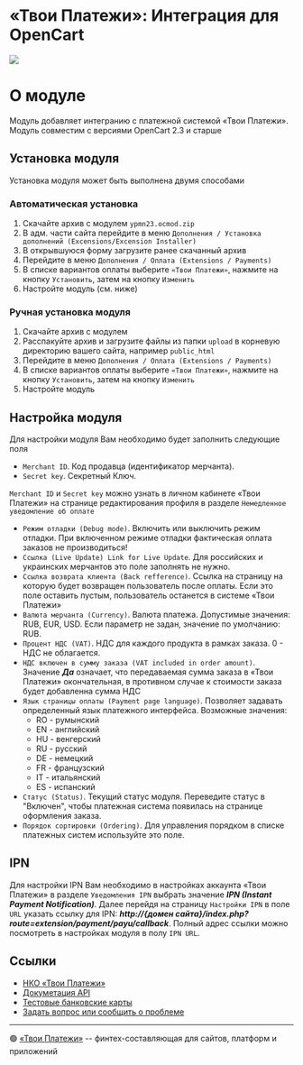 # «Твои Платежи»: Интеграция для OpenCart

![](https://repository-images.githubusercontent.com/638835276/2067d028-b541-4355-b069-3c12c8a28042)


# О модуле
Модуль добавляет интегранию с платежной системой «Твои Платежи».
Модуль совместим с версиями OpenCart 2.3 и старше

## Установка модуля
Установка модуля может быть выполнена двумя способами

### Автоматическая установка
1. Скачайте архив с модулем ```ypmn23.ocmod.zip```
2. В адм. части сайта перейдите в меню ```Дополнения / Установка дополнений (Excensions/Excension Installer)```
3. В открывшуюся форму загрузите ранее скачанный архив
4. Перейдите в меню ```Дополнения / Оплата (Extensions / Payments)```
5. В списке вариантов оплаты выберите ```«Твои Платежи»```, нажмите на кнопку ```Установить```, затем на кнопку ```Изменить```
6. Настройте модуль (см. ниже)

### Ручная установка модуля
1. Скачайте архив с модулем
2. Расспакуйте архив и загрузите файлы из папки ```upload``` в корневую директорию вашего сайта, например ```public_html```
4. Перейдите в меню ```Дополнения / Оплата (Extensions / Payments)```
5. В списке вариантов оплаты выберите ```«Твои Платежи»```, нажмите на кнопку ```Установить```, затем на кнопку ```Изменить```
6. Настройте модуль

## Настройка модуля
Для настройки модуля Вам необходимо будет заполнить следующие поля
* ```Merchant ID```. Код продавца (идентификатор мерчанта).
* ```Secret key```. Секретный Ключ.

```Merchant ID``` и ```Secret key``` можно узнать в личном кабинете «Твои Платежи» на странице редактирования профиля в разделе ```Немедленное уведомление об оплате```

* ```Режим отладки (Debug mode)```. Включить или выключить режим отладки. При включенном режиме отладки фактическая оплата заказов не производиться!
* ```Ссылка (Live Update) Link for Live Update```. Для российских и украинских мерчантов это поле заполнять не нужно.
* ```Ссылка возврата клиента (Back refference)```. Ссылка на страницу на которую будет возвращен пользователь после оплаты. Если это поле оставить пустым, пользователь останется в системе «Твои Платежи»
* ```Валюта мерчанта (Currency)```. Валюта платежа. Допустимые значения: RUB, EUR, USD. Если параметр не задан, значение по умолчанию: RUB.
* ```Процент НДС (VAT)```. НДС для каждого продукта в рамках заказа. 0 - НДС не облагается.
* ```НДС включен в сумму заказа (VAT included in order amount)```. Значение ***Да*** означает, что передаваемая сумма заказа в «Твои Платежи» окончательная, в противном случае к стоимости заказа будет добавленна сумма НДС
* ```Язык страницы оплаты (Payment page language)```. Позволяет задавать определенный язык платежного интерфейса. Возможные значения:
	* RO - румынский
	* EN - английский
	* HU - венгерский
	* RU - русский
	* DE - немецкий
	* FR - французский
	* IT - итальянский
	* ES - испанский
* ```Статус (Status)```. Текущий статус модуля. Переведите статус в "Включен", чтобы платежная система появилась на странице оформления заказа.
* ```Порядок сортировки (Ordering)```. Для управления порядком в списке платежных систем используйте это поле.

## IPN
Для настройки IPN Вам необходимо в настройках аккаунта «Твои Платежи» в разделе ```Уведомления IPN``` выбрать значение ***IPN (Instant Payment Notification)***.
Далее перейдя на страницу ```Настройки IPN``` в поле ```URL``` указать ссылку для IPN: ***http://{домен сайта}/index.php?route=extension/payment/payu/callback***.
Полный адрес ссылки можно посмотреть в настройках модуля в полу ```IPN URL```.

## Ссылки
- [НКО «Твои Платежи»](https://YPMN.ru/)
- [Докуметация API](https://ypmn.ru/ru/documentation/)
- [Тестовые банковские карты](https://ypmn.ru/ru/documentation/#tag/testing)
- [Задать вопрос или сообщить о проблеме](https://github.com/yourpayments/php-api-client/issues/new)

-------------
🟢 [«Твои Платежи»](https://YPMN.ru/ "Платёжная система для сайтов, платформ и приложений") -- финтех-составляющая для сайтов, платформ и приложений
